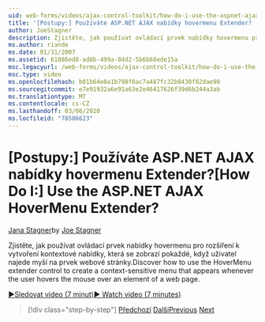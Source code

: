```yaml
---
uid: web-forms/videos/ajax-control-toolkit/how-do-i-use-the-aspnet-ajax-hovermenu-extender
title: '[Postupy:] Používáte ASP.NET AJAX nabídky hovermenu Extender? | Dokumenty Microsoft'
author: JoeStagner
description: Zjistěte, jak používat ovládací prvek nabídky hovermenu pro rozšíření k vytvoření kontextové nabídky, která se zobrazí pokaždé, když uživatel najede myší na prvek my...
ms.author: riande
ms.date: 01/31/2007
ms.assetid: 61086ed8-ad8b-499a-84d2-5b6b68ede15a
msc.legacyurl: /web-forms/videos/ajax-control-toolkit/how-do-i-use-the-aspnet-ajax-hovermenu-extender
msc.type: video
ms.openlocfilehash: b01b64e0a1b798f0ac7a487fc32b8430f82dae90
ms.sourcegitcommit: e7e91932a6e91a63e2e46417626f39d6b244a3ab
ms.translationtype: MT
ms.contentlocale: cs-CZ
ms.lasthandoff: 03/06/2020
ms.locfileid: "78586623"
---
```

# <a name="how-do-i-use-the-aspnet-ajax-hovermenu-extender"></a><span data-ttu-id="6567f-104">[Postupy:] Používáte ASP.NET AJAX nabídky hovermenu Extender?</span><span class="sxs-lookup"><span data-stu-id="6567f-104">[How Do I:] Use the ASP.NET AJAX HoverMenu Extender?</span></span>

<span data-ttu-id="6567f-105">[Jana Stagner](https://github.com/JoeStagner)</span><span class="sxs-lookup"><span data-stu-id="6567f-105">by [Joe Stagner](https://github.com/JoeStagner)</span></span>

<span data-ttu-id="6567f-106">Zjistěte, jak používat ovládací prvek nabídky hovermenu pro rozšíření k vytvoření kontextové nabídky, která se zobrazí pokaždé, když uživatel najede myší na prvek webové stránky.</span><span class="sxs-lookup"><span data-stu-id="6567f-106">Discover how to use the HoverMenu extender control to create a context-sensitive menu that appears whenever the user hovers the mouse over an element of a web page.</span></span>

[<span data-ttu-id="6567f-107">&#9654;Sledovat video (7 minut)</span><span class="sxs-lookup"><span data-stu-id="6567f-107">&#9654; Watch video (7 minutes)</span></span>](https://channel9.msdn.com/Blogs/ASP-NET-Site-Videos/how-do-i-use-the-aspnet-ajax-hovermenu-extender)

> [!div class="step-by-step"]
> <span data-ttu-id="6567f-108">[Předchozí](how-do-i-use-the-aspnet-ajax-filteredtextbox-extender.md)
> [Další](how-do-i-use-the-aspnet-ajax-togglebutton-extender.md)</span><span class="sxs-lookup"><span data-stu-id="6567f-108">[Previous](how-do-i-use-the-aspnet-ajax-filteredtextbox-extender.md)
[Next](how-do-i-use-the-aspnet-ajax-togglebutton-extender.md)</span></span>
